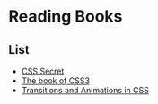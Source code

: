 # Reading Books

## List
- [CSS Secret](978-4-87311-766-9/)
- [The book of CSS3](the-book-of-css3/)
- [Transitions and Animations in CSS](978-1-4919-2988-9/)


